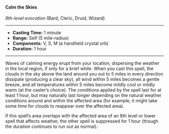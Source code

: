 #### Calm the Skies
*9th-level evocation* (Bard, Cleric, Druid, Wizard)
___
- **Casting Time:** 1 minute
- **Range:** Self (5 mile-radius)
- **Components:** V, S, M (a handheld crystal orb)
- **Duration:** 1 hour
---
Waves of calming energy erupt from your location, dispersing the weather in the local region, if only for a brief while. When you cast this spell, the clouds in the sky above the land around you out to 5 miles in every direction dissipate (producing a clear sky), all wind within 5 miles becomes a gentle breeze, and all temperatures within 5 miles become mildly cool or mildly warm (at the caster’s choice). The conditions applied by the spell last for at least 1 hour, but may naturally last longer depending on the natural weather conditions around and within the affected area (for example, it might take some time for clouds to reappear over the affected area).

If this spell’s area overlaps with the affected area of an 8th level or lower spell that affects weather, the other spell is suppressed for 1 hour (though the duration continues to run out as normal).
